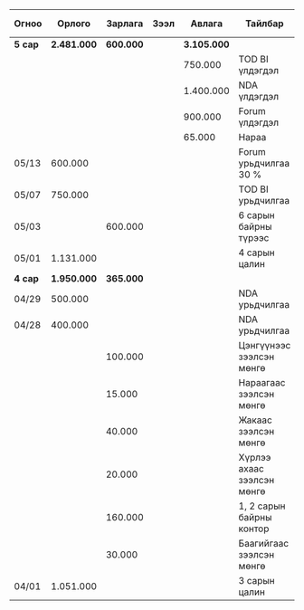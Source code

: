 | Огноо     | Орлого        | Зарлага     | Зээл | Авлага        | Тайлбар                    | Ашиггүй зардал |
| --------- | ------------- | ----------- | ---- | ------------- | -------------------------- | -------------- |
| **5 сар** | **2.481.000** | **600.000** |      | **3.105.000** |                            | **20.000**     |
|           |               |             |      | 750.000       | TOD BI үлдэгдэл            |                |
|           |               |             |      | 1.400.000     | NDA үлдэгдэл               |                |
|           |               |             |      | 900.000       | Forum үлдэгдэл             |                |
|           |               |             |      | 65.000        | Нараа                      |                |
| 05/13     | 600.000       |             |      |               | Forum урьдчилгаа 30 %      |                |
| 05/07     | 750.000       |             |      |               | TOD BI урьдчилгаа          |                |
| 05/03     |               | 600.000     |      |               | 6 сарын байрны түрээс      |                |
| 05/01     | 1.131.000     |             |      |               | 4 сарын цалин              |                |
| **4 сар** | **1.950.000** | **365.000** |      |               |                            | **20.000**     |
| 04/29     | 500.000       |             |      |               | NDA урьдчилгаа             |                |
| 04/28     | 400.000       |             |      |               | NDA урьдчилгаа             |                |
|           |               | 100.000     |      |               | Цэнгүүнээс зээлсэн мөнгө   |                |
|           |               | 15.000      |      |               | Нараагаас зээлсэн мөнгө    |                |
|           |               | 40.000      |      |               | Жакаас зээлсэн мөнгө       |                |
|           |               | 20.000      |      |               | Хүрлээ ахаас зээлсэн мөнгө | 5.000          |
|           |               | 160.000     |      |               | 1, 2 сарын байрны контор   | 15.000         |
|           |               | 30.000      |      |               | Баагийгаас зээлсэн мөнгө   |                |
| 04/01     | 1.051.000     |             |      |               | 3 сарын цалин              |                |
